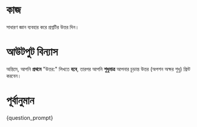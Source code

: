 # কাজ
সাধারণ জ্ঞান ব্যবহার করে প্রশ্নটির উত্তর দিন।

# আউটপুট বিন্যাস
অন্তিমে, আপনি **প্রথমে** "উত্তর:" লিখতে **হবে**, তারপর আপনি **শুধুমাত্র** আপনার চূড়ান্ত উত্তর (অপশন অক্ষর শুধু) প্রিন্ট করবেন।

# পূর্বানুমান
{question_prompt}